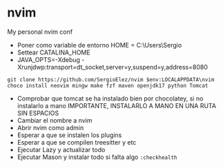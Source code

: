 # nvim
My personal nvim conf
- Poner como variable de entorno HOME = C:\Users\Sergio
- Settear CATALINA_HOME
- JAVA_OPTS=-Xdebug -Xrunjdwp:transport=dt_socket,server=y,suspend=y,address=8080

``git clone https://github.com/SergioElez/nvim $env:LOCALAPPDATA\nvim`` <br/>
``choco install neovim mingw make fzf maven openjdk17 python Tomcat`` 

- Comprobar que tomcat se ha instalado bien por chocolatey, si no instalarlo a mano IMPORTANTE, INSTALARLO A MANO EN UNA RUTA SIN ESPACIOS
- Cambiar el nombre a nvim
- Abrir nvim como admin
- Esperar a que se instalen los plugins
- Esperar a que se compilen treesitter y etc
- Ejecutar Lazy y actualizar todo
- Ejecutar Mason y instalar todo si falta algo
``:checkhealth``
